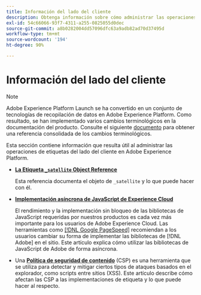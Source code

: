 ```yaml
---
title: Información del lado del cliente
description: Obtenga información sobre cómo administrar las operaciones de etiquetas en el lado del cliente de la aplicación web o móvil.
exl-id: 54c66066-93f7-4311-a255-0825055d0dec
source-git-commit: a8b0282004dd57096dfc63a9adb82ad70d37495d
workflow-type: tm+mt
source-wordcount: '194'
ht-degree: 90%

---
```


# Información del lado del cliente

>[!NOTE]
>
>Adobe Experience Platform Launch se ha convertido en un conjunto de tecnologías de recopilación de datos en Adobe Experience Platform. Como resultado, se han implementado varios cambios terminológicos en la documentación del producto. Consulte el siguiente [documento](../../term-updates.md) para obtener una referencia consolidada de los cambios terminológicos.

Esta sección contiene información que resulta útil al administrar las operaciones de etiquetas del lado del cliente en Adobe Experience Platform.

* [**La Etiqueta `_satellite` Object Reference**](satellite-object.md)

  Esta referencia documenta el objeto de `_satellite` y lo que puede hacer con él.

* [**Implementación asíncrona de JavaScript de Experience Cloud**](asynchronous-deployment.md)

  El rendimiento y la implementación sin bloqueo de las bibliotecas de JavaScript requeridas por nuestros productos es cada vez más importante para los usuarios de Adobe Experience Cloud. Las herramientas como [[!DNL Google PageSpeed]](https://developers.google.com/speed/pagespeed/insights/) recomiendan a los usuarios cambiar su forma de implementar las bibliotecas de [!DNL Adobe] en el sitio. Este artículo explica cómo utilizar las bibliotecas de JavaScript de Adobe de forma asíncrona.

* Una [**Política de seguridad de contenido**](content-security-policy.md) (CSP) es una herramienta que se utiliza para detectar y mitigar ciertos tipos de ataques basados en el explorador, como scripts entre sitios (XSS). Este artículo describe cómo afectan las CSP a las implementaciones de etiqueta y lo que puede hacer al respecto.
